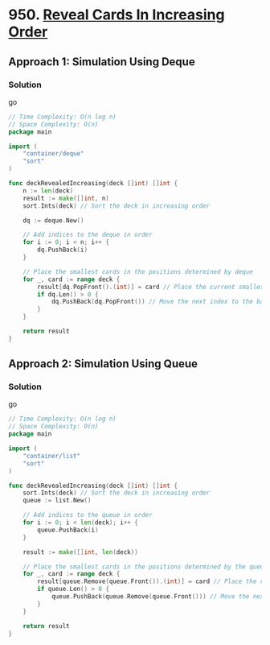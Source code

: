 # 950. [Reveal Cards In Increasing Order](https://leetcode.com/problems/reveal-cards-in-increasing-order/)

## Approach 1: Simulation Using Deque

### Solution
go
```go
// Time Complexity: O(n log n)
// Space Complexity: O(n)
package main

import (
	"container/deque"
	"sort"
)

func deckRevealedIncreasing(deck []int) []int {
	n := len(deck)
	result := make([]int, n)
	sort.Ints(deck) // Sort the deck in increasing order

	dq := deque.New()

	// Add indices to the deque in order
	for i := 0; i < n; i++ {
		dq.PushBack(i)
	}

	// Place the smallest cards in the positions determined by deque
	for _, card := range deck {
		result[dq.PopFront().(int)] = card // Place the current smallest card
		if dq.Len() > 0 {
			dq.PushBack(dq.PopFront()) // Move the next index to the back
		}
	}

	return result
}
```

## Approach 2: Simulation Using Queue

### Solution
go
```go
// Time Complexity: O(n log n)
// Space Complexity: O(n)
package main

import (
	"container/list"
	"sort"
)

func deckRevealedIncreasing(deck []int) []int {
	sort.Ints(deck) // Sort the deck in increasing order
	queue := list.New()

	// Add indices to the queue in order
	for i := 0; i < len(deck); i++ {
		queue.PushBack(i)
	}

	result := make([]int, len(deck))

	// Place the smallest cards in the positions determined by the queue
	for _, card := range deck {
		result[queue.Remove(queue.Front()).(int)] = card // Place the current smallest card
		if queue.Len() > 0 {
			queue.PushBack(queue.Remove(queue.Front())) // Move the next index to the back
		}
	}

	return result
}
```

